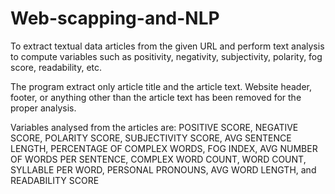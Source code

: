 # Web-scapping-and-NLP
To extract textual data articles from the given URL and perform text analysis to compute variables such as positivity, negativity, subjectivity, polarity, fog score, readability, etc. 

The program extract only article title and the article text. Website header, footer, or anything other than the article text has been removed for the proper analysis.

Variables analysed from the articles are: 
POSITIVE SCORE,
NEGATIVE SCORE, 
POLARITY SCORE,
SUBJECTIVITY SCORE,
AVG SENTENCE LENGTH,
PERCENTAGE OF COMPLEX WORDS,
FOG INDEX,
AVG NUMBER OF WORDS PER SENTENCE,
COMPLEX WORD COUNT,
WORD COUNT,
SYLLABLE PER WORD,
PERSONAL PRONOUNS,
AVG WORD LENGTH, and
READABILITY SCORE
